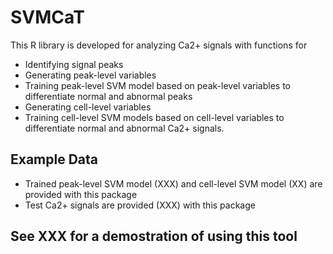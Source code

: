 # SVMCaT
This R library is developed for analyzing Ca2+ signals with functions for 
- Identifying signal peaks
- Generating peak-level variables
- Training peak-level SVM model based on peak-level variables to differentiate normal and abnormal peaks
- Generating cell-level variables
- Training cell-level SVM models based on cell-level variables to differentiate normal and abnormal Ca2+ signals.

## Example Data
- Trained peak-level SVM model (XXX) and cell-level SVM model (XX) are provided with this package
- Test Ca2+ signals are provided (XXX) with this package

## See XXX for a demostration of using this tool
